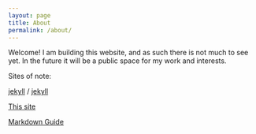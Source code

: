 ```yaml
---
layout: page
title: About
permalink: /about/
---
```


Welcome! I am building this website, and as such there is not much to see yet. In the future it will be a public space for my work and interests. 

Sites of note:

[jekyll][jekyll-organization] /
[jekyll](https://github.com/jekyll/jekyll)

[This site][ghmccallum-organisation]

[Markdown Guide][markdown-org]

[ghmccallum-organisation]: https://ghmccallum.github,io
[markdown-org]: https://www.markdownguide.org
[jekyll-organization]: https://github.com/jekyll
